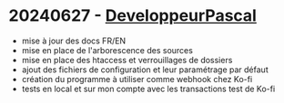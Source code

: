 # 20240627 - [DeveloppeurPascal](https://github.com/DeveloppeurPascal)

* mise à jour des docs FR/EN
* mise en place de l'arborescence des sources
* mise en place des htaccess et verrouillages de dossiers
* ajout des fichiers de configuration et leur paramétrage par défaut
* création du programme à utiliser comme webhook chez Ko-fi
* tests en local et sur mon compte avec les transactions test de Ko-fi
